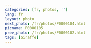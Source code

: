 ```yaml
---
categories: [fr, photos, '']
lang: fr
layout: photo
next_photo: /fr/photos/P0000104.html
picname: P0000105
prev_photo: /fr/photos/P0000102.html
tags: [Giraffe]
---
```

